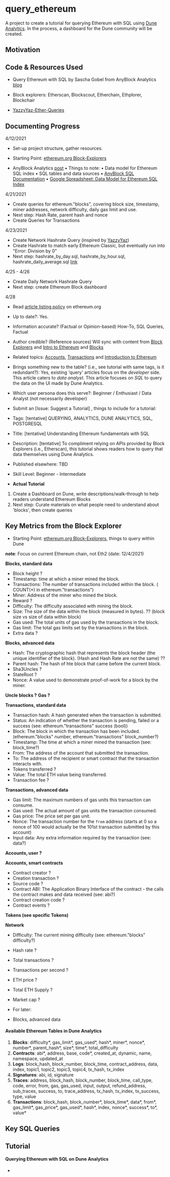# query_ethereum

A project to create a tutorial for querying Ethereum with SQL using [Dune Analytics](https://duneanalytics.com/). In the process, a dashboard for the Dune community will be created.

## Motivation

## Code & Resources Used

- Query Ethereum with SQL by Sascha Gobel from AnyBlock Analytics [blog](https://www.anyblockanalytics.com/blog/query-ethereum-with-sql/)

- Block explorers: Etherscan, Blockscout, Etherchain, Ethplorer, Blockchair

- [YazzyYaz-Ether-Queries](https://github.com/YazzyYaz/Ether-Queries)

## Documenting Progress

4/12/2021

- Set-up project structure, gather resources.

- Starting Point: [ethereum.org Block-Explorers](https://ethereum.org/en/developers/docs/data-and-analytics/block-explorers/)

- AnyBlock Analytics [post](https://www.anyblockanalytics.com/blog/query-ethereum-with-sql/)
  • Things to note:
  • Data model for Ethereum SQL index
  • SQL tables and data sources
  • [AnyBlock SQL Documentation](https://www.anyblockanalytics.com/docs/sql/schema/)
  • [Google Spreadsheet: Data Model for Ethereum SQL Index](https://docs.google.com/spreadsheets/d/1ehCIQxjSZcVLnddDWHBzhPb8h83mHWZxvyX9eckghbU/edit?usp=sharing)

4/21/2021

- Create queries for ethereum."blocks", covering block size, timestamp, miner addresses, network difficulty, daily gas limit and use.
- Next step: Hash Rate, parent hash and nonce
- Create Queries for Transactions

4/23/2021

- Create Network Hashrate Query (inspired by [YazzyYaz](https://github.com/YazzyYaz/Ether-Queries/blob/master/hashrate.sql))
- Create Hashrate to match early Ethereum Classic, but eventually run into "Error: Division by 0"
- Next step: hashrate_by_day.sql, hashrate_by_hour.sql, hashrate_daily_average.sql [link](https://github.com/YazzyYaz/Ether-Queries)

4/25 - 4/26

- Create Daily Network Hashrate Query
- Next step: create Ethereum Block dashboard

4/28

- Read [article listing policy](https://ethereum.org/en/contributing/adding-articles/) on ethereum.org
- Up to date?: Yes.
- Information accurate? (Factual or Opinion-based) How-To, SQL Queries, Factual
- Author credible? (Reference sources) Will sync with content from [Block Explorers](https://ethereum.org/en/developers/docs/data-and-analytics/block-explorers/) and [Intro to Ethereum](https://ethereum.org/en/developers/docs/intro-to-ethereum/) and [Blocks](https://ethereum.org/en/developers/docs/blocks/)
- Related topics: [Accounts](https://ethereum.org/en/developers/docs/accounts/), [Transactions](https://ethereum.org/en/developers/docs/transactions/) and [Introduction to Ethereum](https://ethereum.org/en/developers/docs/intro-to-ethereum/)
- Brings something new to the table? (i.e., see tutorial with same tags, is it redundant?): Yes, existing 'query' articles focus on the _developer_ side. This article caters to _data analyst_. This article focuses on _SQL_ to query the data on the UI made by Dune Analytics.
- Which user persona does this serve?: Beginner / Enthusiast / Data Analyst (not necessarily developer)

- Submit an [Issue: Suggest a Tutorial] , things to include for a tutorial:
- Tags: [tentative] QUERYING, ANALYTICS, DUNE ANALYTICS, SQL, POSTGRESQL
- Title: [tentative] Understanding Ethereum fundamentals with SQL
- Description: [tentative] To compliment relying on APIs provided by Block Explorers (i.e., Etherscan), this tutorial shows readers how to query that data themselves using Dune Analytics.
- Published elsewhere: TBD
- Skill Level: Beginner - Intermediate
- **Actual Tutorial**

1. Create a Dashboard on Dune, write descriptions/walk-through to help readers understand Ethereum Blocks
2. Next step: Curate materials on what people need to understand about 'blocks', then create queries

## Key Metrics from the Block Explorer

- Starting Point: [ethereum.org Block-Explorers](https://ethereum.org/en/developers/docs/data-and-analytics/block-explorers/), things to query within Dune

**note**: Focus on current Ethereum chain, not Eth2 (date: 12/4/2021)

**Blocks, standard data**

- Block height ?
- Timestamp: time at which a miner mined the block.
- Transactions: The number of transactions included within the block. ( COUNT(\*) in ethereum."transactions")
- Miner: Address of the miner who mined the block.
- Reward ?
- Difficulty: The difficulty associated with mining the block.
- Size: The size of the data within the block (measured in bytes). ?? (block size vs size of data within block)
- Gas used: The total units of gas used by the transactions in the block.
- Gas limit: The total gas limits set by the transactions in the block.
- Extra data ?

**Blocks, advanced data**

- Hash: The cryptographic hash that represents the block header (the unique identifier of the block). (Hash and Hash Rate are not the same) ??
- Parent hash: The hash of hte block that came before the current block.
- Sha3Uncles ?
- StateRoot ?
- Nonce: A value used to demonstrate proof-of-work for a block by the miner.

**Uncle blocks ?**
**Gas ?**

**Transactions, standard data**

- Transaction hash: A hash generated when the transaction is submitted.
- Status: An indication of whether the transaction is pending, failed or a success (see: ethereum."transactions" success (bool))
- Block: The block in which the transaction has been included. (ethereum."blocks" number, ethereum."transactions" block_number?)
- Timestamp: The time at which a miner mined the transaction (see: block_time?)
- From: The address of the account that submitted the transaction.
- To: The address of the recipient or smart contract that the transaction interacts with.
- Tokens transferred ?
- Value: The total ETH value being transferred.
- Transaction fee ?

**Transactions, advanced data**

- Gas limit: The maximum numbers of gas units this transaction can consume.
- Gas used: The actual amount of gas units the transaction consumed.
- Gas price: The price set per gas unit.
- Nonce: The transaction number for the `from` address (starts at 0 so a nonce of 100 would actually be the 101st transaction submitted by this account)
- Input data: Any extra information required by the transaction (see: data?)

**Accounts, user ?**

**Accounts, smart contracts**

- Contract creator ?
- Creation transaction ?
- Source code ?
- Contract ABI: The Application Binary Interface of the contract - the calls the contract makes and data received (see: abi?)
- Contract creation code ?
- Contract events ?

**Tokens (see specific Tokens)**

**Network**

- Difficulty: The current mining difficulty (see: ethereum."blocks" difficulty?)
- Hash rate ?
- Total transactions ?
- Transactions per second ?
- ETH price ?
- Total ETH Supply ?
- Market cap ?

- For later:
- Blocks, advanced data

#### Available Ethereum Tables in Dune Analytics

1. **Blocks**: difficulty*, gas_limit*, gas_used*, hash*, miner*, nonce*, number*, parent_hash*, size*, time*, total_difficulty
2. **Contracts**: abi*, address, base, code*, created_at, dynamic, name, namespace, updated_at
3. **Logs**: block_hash, block_number, block_time, contract_address, data, index, topic1, topic2, topic3, topic4, tx_hash, tx_index
4. **Signatures**: abi, id, signature
5. **Traces**: address, block_hash, block_number, block_time, call_type, code, error, from, gas, gas_used, input, output, refund_address, sub_traces, success, to, trace_address, tx_hash, tx_index, tx_success, type, value
6. **Transactions**: block_hash, block_number\*, block_time*, data*, from*, gas_limit*, gas_price*, gas_used*, hash*, index, nonce*, success*, to*, value\*

## Key SQL Queries

## Tutorial

#### Querying Ethereum with SQL on Dune Analytics

-
